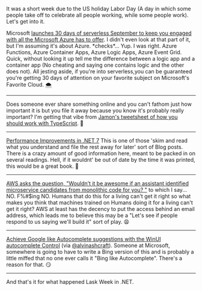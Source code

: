 
It was a short week due to the US holiday Labor Day (A day in which some people take off to celebrate all people working, while some people work). Let's get into it.

Microsoft [launches 30 days of serverless September to keep you engaged with all the Microsoft Azure has to offer](https://twitter.com/msdev/status/1564281731984883712).  I didn't even look at that part of it, but I'm assuming it's about Azure.   \*checks\*... Yup. I was right. Azure Functions, Azure Container Apps, Azure Logic Apps, Azure Event Grid. Quick, without looking it up tell me the difference between a logic app and a container app (No cheating and saying one contains logic and the other does not). All jesting aside, if you're into serverless,you can be guaranteed you're getting 30 days of attention on your favorite subject on Microsoft's Favorite Cloud. 🌨

<hr />

Does someone ever share something online and you can't fathom just how important it is but you file it away because you know it's probably really important? I'm getting that vibe from [Jamon's tweetsheet of how you should work with TypeScript](https://twitter.com/jamonholmgren/status/1564812661267009537). 🔖

<hr />

[Performance Improvements in .NET 7](https://devblogs.microsoft.com/dotnet/performance_improvements_in_net_7/) This is one of those 'skim and read what you understand and file the rest away for later' sort of Blog posts.  There is a crazy amount of good information here, meant to be packed in on several readings. Hell, if it wouldnt' be out of date by the time it was printed, this would be a great book. 💨

<hr />

[AWS asks the question, "Wouldn’t it be awesome if an assistant identified microservice candidates from monolithic code for you? "](https://twitter.com/dotnetonAWS/status/1565036704783794176) to which I say... NO. F%#$ing NO.  Humans that do this for a living can't get it right so what makes you think that machines trained on Humans doing it for a living can't get it right? AWS at least has the decency to put the access behind an email address, which leads me to believe this may be a "Let's see if people respond to us saying we'll build it" sort of play. 😩

<hr />

[Achieve Google like Autocomplete suggestions with the WinUI autocomplete Control](https://www.syncfusion.com/blogs/post/achieve-google-like-autosuggestions-with-the-winui-autocomplete-control.aspx) (via [@alvinashcraft](https://twitter.com/alvinashcraft/status/1565682201064243207)).  Someone at Microsoft, somewhere is going to have to write a Bing version of this and is probably a little miffed that no one ever calls it "Bing like Autocomplete". There's a reason for that. 😏

<hr />

And that's it for what happened Lask Week in .NET. 
